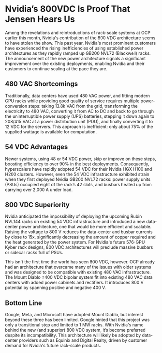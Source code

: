 # Nvidia’s 800VDC Is Proof That Jensen Hears Us

Among the revelations and reintroductions of rack-scale systems at OCP earlier this month, Nvidia's contribution of the 800 VDC architecture seems to have stolen the show. This past year, Nvidia's most prominent customers have experienced the rising inefficiencies of using established power architectures as they rapidly ramped up GB200 NVL72 (Blackwell) racks. The announcement of the new power architecture signals a significant improvement over the existing deployments, enabling Nvidia and their customers to continue scaling at the pace they are.

## 480 VAC Shortcomings

Traditionally, data centers have used 480 VAC power, and fitting modern GPU racks while providing good quality of service requires multiple power-conversion steps: taking 13.8k VAC from the grid, transforming the electricity to 480 VAC, converting it from AC to DC and back to go through the uninterruptible power supply (UPS) batteries, stepping it down again to 208/415 VAC at a power distribution unit (PDU), and finally converting it to 12 VDC for the servers. This approach is inefficient: only about 75% of the supplied wattage is available for computation.

## 54 VDC Advantages

Newer systems, using 48 or 54 VDC power, skip or improve on these steps, boosting efficiency to over 90% in the best deployments. Consequently, hyperscalers have rapidly adopted 54 VDC for their Nvidia HGX H100 and H200 clusters. However, even the 54 VDC infrastructure exhibited strain when they first deployed Nvidia GB200 NVL72 racks: power supply units (PSUs) occupied eight of the rack’s 42 slots, and busbars heated up from carrying over 2,000 A under load.

## 800 VDC Superiority

Nvidia anticipated the impossibility of deploying the upcoming Rubin NVL144 racks on existing 54 VDC infrastructure and introduced a new data-center power architecture, one that would be more efficient and scalable. Raising the voltage to 800 V reduces the data-center and busbar currents by close to 15x, significantly decreasing the amount of copper required and the heat generated by the power system. For Nvidia's future 576-GPU Kyber rack designs, 800 VDC architectures will preclude massive busbars or sidecar racks full of PSUs.

This isn't the first time the world has seen 800 VDC, however. OCP already had an architecture that overcame many of the issues with older systems and was designed to be compatible with existing 480 VAC infrastructure. The Mount Diablo ±400 VDC bipolar system fit into existing 480 VAC data centers with added power cabinets and rectifiers. It introduces 800 V potential by spanning positive and negative 400 V.

## Bottom Line

Google, Meta, and Microsoft have adopted Mount Diablo, but interest beyond these three has been limited. Google hinted that this project was only a transitional step and limited to 1 MW racks. With Nvidia's name behind the new (and superior) 800 VDC system, it’s become preferred despite its incompatibility. This architecture will likely be adopted by data-center providers such as Equinix and Digital Realty, driven by customer demand for Nvidia's future rack-scale products.
